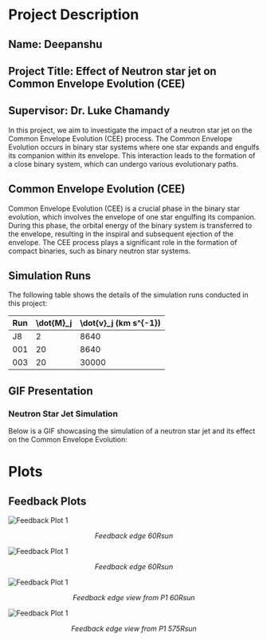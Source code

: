 # Project Description

## Name: Deepanshu
## Project Title: Effect of Neutron star jet on Common Envelope Evolution (CEE)
## Supervisor: Dr. Luke Chamandy

In this project, we aim to investigate the impact of a neutron star jet on the Common Envelope Evolution (CEE) process. The Common Envelope Evolution occurs in binary star systems where one star expands and engulfs its companion within its envelope. This interaction leads to the formation of a close binary system, which can undergo various evolutionary paths.

## Common Envelope Evolution (CEE)

Common Envelope Evolution (CEE) is a crucial phase in the binary star evolution, which involves the envelope of one star engulfing its companion. During this phase, the orbital energy of the binary system is transferred to the envelope, resulting in the inspiral and subsequent ejection of the envelope. The CEE process plays a significant role in the formation of compact binaries, such as binary neutron star systems.

## Simulation Runs

The following table shows the details of the simulation runs conducted in this project:

| Run | \dot{M}_j  | \dot{v}_j (km s^{-1}) |
| --- | ---------- | ---------- |
| J8  | 2          | 8640       |
| 001 | 20         | 8640       |
| 003 | 20         | 30000      |

## GIF Presentation

### Neutron Star Jet Simulation

Below is a GIF showcasing the simulation of a neutron star jet and its effect on the Common Envelope Evolution:

# Plots

## Feedback Plots

![Feedback Plot 1](/Plots/Feedback%20Plots/Feedback_edge_60Rsun.gif)
<div align="center"><em>Feedback edge 60Rsun </em></div>

![Feedback Plot 1](/Plots/Feedback%20Plots/Feedback_edge_575Rsun.gif)
<div align="center"><em>Feedback edge 60Rsun </em></div>

![Feedback Plot 1](/Plots/Feedback%20Plots/Feedback_edge_P1_60Rsun.gif)
<div align="center"><em>Feedback edge view from P1 60Rsun </em></div>

![Feedback Plot 1](/Plots/Feedback%20Plots/Feedback_edge_P1_575Rsun.gif)
<div align="center"><em>Feedback edge view from P1 575Rsun </em></div>



